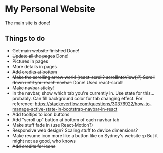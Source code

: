 # My Personal Website

The main site is done!

## Things to do

- ~~Get main website finished~~ Done!
- ~~Update all the pages~~ Done!
- Pictures in pages
- More details in pages
- ~~Add credits at bottom~~
- ~~Make the scrolling arrow work! (react-scroll? scrollIntoView()?) Scroll down until you reach navbar.~~ Done! Used react-scroll!
- ~~Make navbar sticky!~~
- In the navbar, show which tab you're currently in. Use state for this... probably. Can fill background color for tab changing effect. For reference: https://stackoverflow.com/questions/30376922/how-to-manage-active-state-in-bootstrap-navbar-in-react
- Add tooltips to icon buttons
- Add "scroll up" button at bottom of each navbar tab
- Make stuff fade in (use React-Motion?)
- Responsive web design? Scaling stuff to device dimensions?
- Make resume icon more like a button like on Sydney's website :p But it might not as good, who knows
- ~~Add credits for icons~~
